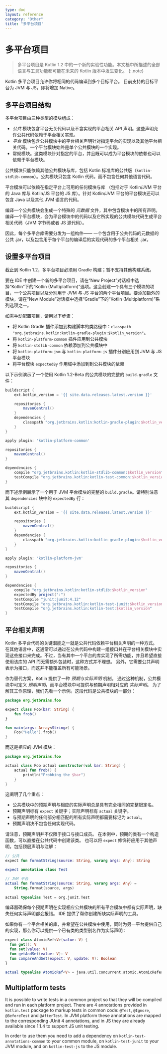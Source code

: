 ```yaml
---
type: doc
layout: reference
category: "Other"
title: "多平台项目"
---
```


# 多平台项目

> 多平台项目是 Kotlin 1.2 中的一个新的实验性功能。本文档中所描述的全部语言与<!--
-->工具功能都可能在未来的 Kotlin 版本中发生变化。
{:.note}

Kotlin 多平台项目允许你将相同的代码编译到多个目标平台。
目前支持的目标平台为 JVM 与 JS，即将增加 Native。

## 多平台项目结构

多平台项目由三种类型的模块组成：

  * _公共_ 模块包含平台无关代码以及<!--
    -->不含实现的平台相关 API 声明。这些声明允许公共代码依赖于<!--
    -->平台相关实现。
  * _平台_ 模块包含公共模块中的<!--
    -->平台相关声明针对指定平台的实现以及其他平台相关代码。一个平台模块始终是<!--
    -->单个公共模块的一个实现。
  * 常规模块。这类模块针对指定的平台，并且既可以成为<!--
    -->平台模块的依赖也可以依赖于平台模块。
    
公共模块只能依赖其他公共模块与库，包括
Kotlin 标准库的公共版（`kotlin-stdlib-common`）。公共模块只包含 Kotlin
代码，而不包含任何其他语言代码。

平台模块可以依赖在指定平台上可用的任何模块与库
（包括对于 Kotlin/JVM 平台的 Java 库与 Kotlin/JS 平台的 JS 库）。针对
Kotlin/JVM 平台的平台模块还可以包含 Java 以及其他 JVM 语言的代码。

编译一个公共模块会生成一个特殊的 _元数据_ 文件，其中包含模块中的所有声明。
编译一个平台模块，会为平台模块中的代码以及它所实现的公共模块代码生成平台相关代码<!--
-->（JVM 字节码或者 JS 源代码）。

因此，每个多平台库需要分发为一组构件——
一个包含用于公共代码的元数据的公共 .jar，以及包含用于<!--
-->每个平台的编译后的实现代码的多个平台相关 .jar。


## 设置多平台项目

截止到 Kotlin 1.2，多平台项目必须用 Gradle 构建；暂不支持其他构建系统<!--
-->。

要在 IDE 中创建一个新的多平台项目，请在“New Project”对话框中选择<!--
-->“Kotlin”下的“Kotlin (Multiplatform)”选项。这会创建一个具有三个模块的项目，一个公共项目<!--
-->以及分别用于 JVM 与 JS 平台的两个平台项目。要添加额外的模块，请在“New Module”对话框中选择“Gradle”下的<!--
-->“Kotlin (Multiplatform)”系列选项之一。

如需手动配置项目，请用以下步骤：

  * 将 Kotlin Gradle 插件添加到构建脚本的类路径中：`classpath "org.jetbrains.kotlin:kotlin-gradle-plugin:$kotlin_version"`。
  * 将 `kotlin-platform-common` 插件应用到公共模块
  * 将 `kotlin-stdlib-common` 依赖添加到公共模块中
  * 将 `kotlin-platform-jvm` 与 `kotlin-platform-js` 插件分别应用到 JVM 与 JS 平台模块
  * 将平台模块 `expectedBy` 作用域中添加到到公共模块的依赖
  
以下示例演示了一个使用 Kotlin 1.2-Beta 的公共模块的完整的 `build.gradle` 文件：

``` groovy
buildscript {
    ext.kotlin_version = '{{ site.data.releases.latest.version }}'

    repositories {
        mavenCentral()
    }
    dependencies {
        classpath "org.jetbrains.kotlin:kotlin-gradle-plugin:$kotlin_version"
    }
}

apply plugin: 'kotlin-platform-common'

repositories {
    mavenCentral()
}

dependencies {
    compile "org.jetbrains.kotlin:kotlin-stdlib-common:$kotlin_version"
    testCompile "org.jetbrains.kotlin:kotlin-test-common:$kotlin_version"
}
```

而下述示例展示了一个用于 JVM 平台模块的完整的 `build.gradle`。请<!--
-->特别注意其 `dependencies` 块中的 `expectedBy` 行：

``` groovy
buildscript {
    ext.kotlin_version = '{{ site.data.releases.latest.version }}'

    repositories {
        mavenCentral()
    }
    dependencies {
        classpath "org.jetbrains.kotlin:kotlin-gradle-plugin:$kotlin_version"
    }
}

apply plugin: 'kotlin-platform-jvm'

repositories {
    mavenCentral()
}

dependencies {
    compile "org.jetbrains.kotlin:kotlin-stdlib:$kotlin_version"
    expectedBy project(":")
    testCompile "junit:junit:4.12"
    testCompile "org.jetbrains.kotlin:kotlin-test-junit:$kotlin_version"
    testCompile "org.jetbrains.kotlin:kotlin-test:$kotlin_version"
}
```


## 平台相关声明

Kotlin 多平台代码的关键潜能之一就是公共代码依赖平台相关声明的一种方式。
在其他语言中，这通常<!--
-->可以通过在公共代码中构建一组接口并在平台相关<!--
-->模块中实现这些接口来完成。不过，当有其中一个平台的库<!--
-->实现了所需功能，并且希望直接使用该库的 API 而无需额外包装时，这种方式并不理想。
另外，它需要公共声明表示为接口，而这<!--
-->并不能覆盖所有可能场景。

作为替代方案，Kotlin 提供了一种 _预期与实际声明_ 机制。
通过这种机制，公共模块中可定义 _预期声明_，而平台模块<!--
-->中可提供与预期声明相对应的 _实际声明_。
为了解其工作原理，我们先看一个示例。这段代码是公共模块的一部分：

``` kotlin
package org.jetbrains.foo

expect class Foo(bar: String) {
    fun frob()
}

fun main(args: Array<String>) {
    Foo("Hello").frob()
}
```

而这是相应的 JVM 模块：

``` kotlin
package org.jetbrains.foo

actual class Foo actual constructor(val bar: String) {
    actual fun frob() {
        println("Frobbing the $bar")
    }
}
```

这阐明了几个重点：

  * 公共模块中的预期声明与相应的实际声明总是<!--
    -->具有完全相同的完整限定名。
  * 预期声明标有 `expect` 关键字；实际声明<!--
    -->标有 `actual` 关键字。
  * 与预期声明的任何部分相匹配的所有实际声明都需要标记为
    `actual`。
  * 预期声明决不包含任何实现代码。

请注意，预期声明并不仅限于接口与接口成员。
在本例中，预期的类有一个构造函数，可以直接在公共代码中创建该类。
也可以将 `expect` 修饰符应用于其他声明，包括顶层声明与<!--
-->注解：

``` kotlin
// 公共
expect fun formatString(source: String, vararg args: Any): String

expect annotation class Test

// JVM 平台
actual fun formatString(source: String, vararg args: Any) =
    String.format(source, args)
    
actual typealias Test = org.junit.Test
```

编译器确保每个预期声明在实现相应公共模块的所有平台<!--
-->模块中都有实际声明，缺失任何实际声明都会报错。
IDE 提供了帮你创建所缺实际声明的工具。

如果你有一个平台相关的库，并希望在公共模块中使用，同时为另一平台提供自己<!--
-->的实现，那么你可以提供一个已有类的类型别名作为实际<!--
-->声明：

``` kotlin
expect class AtomicRef<V>(value: V) {
  fun get(): V
  fun set(value: V)
  fun getAndSet(value: V): V
  fun compareAndSet(expect: V, update: V): Boolean
}

actual typealias AtomicRef<V> = java.util.concurrent.atomic.AtomicReference<V>
```

## Multiplatform tests

It is possible to write tests in a common project so that they will be compiled and run in each platform project. 
There are 4 annotations provided in `kotlin.test` package to markup tests in common code: `@Test`, `@Ignore`, 
`@BeforeTest` and `@AfterTest`.
In JVM platform these annotations are mapped to the corresponding JUnit 4 annotations, and in JS they are already 
available since 1.1.4 to support JS unit testing.

In order to use them you need to add a dependency on `kotlin-test-annotations-common` to your common module, on 
`kotlin-test-junit` to your JVM module, and on `kotlin-test-js` to the JS module.